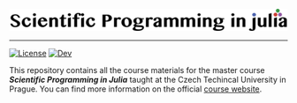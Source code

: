 <p align="center">
 <img src="https://raw.githubusercontent.com/JuliaTeachingCTU/JuliaCTUGraphics/main/logo/Scientific-Programming-in-Julia-logo.svg"; alt="Course logo"; max-width: 100%; height: auto;/>
</p>

---

[![License](https://img.shields.io/badge/License-MIT-blue.svg)](https://github.com/JuliaTeachingCTU/Scientific-Programming-in-Julia/blob/master/LICENSE)
[![Dev](https://img.shields.io/badge/docs-dev-blue.svg)](https://JuliaTeachingCTU.github.io/Scientific-Programming-in-Julia/dev)


This repository contains all the course materials for the master course
_**Scientific Programming in Julia**_ taught at the Czech Techincal University
in Prague. You can find more information on the official
[course website](https://juliateachingctu.github.io/Scientific-Programming-in-Julia/stable).
